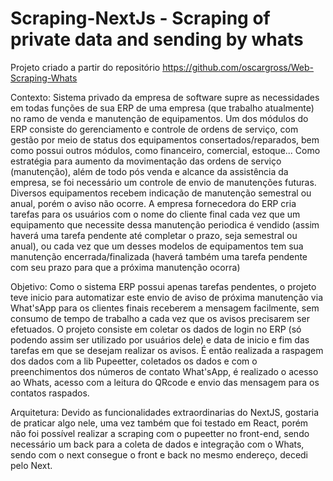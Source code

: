 # Scraping-NextJs - Scraping of private data and sending by whats
Projeto criado a partir do repositório https://github.com/oscargross/Web-Scraping-Whats

Contexto:
	Sistema privado da empresa de software supre as necessidades em todas funções de sua ERP de uma empresa (que trabalho atualmente) no ramo de venda e manutenção de equipamentos. Um dos módulos do ERP consiste do gerenciamento e controle de ordens de serviço, com gestão por meio de status dos equipamentos consertados/reparados, bem como possui outros módulos, como financeiro, comercial, estoque...
	Como estratégia para aumento da movimentação das ordens de serviço (manutenção), além de todo pós venda e alcance da assistência da empresa, se foi necessário um controle de envio de manutenções futuras. Diversos equipamentos recebem indicação de manutenção semestral ou anual, porém o aviso não ocorre. A empresa fornecedora do ERP cria tarefas para os usuários com o nome do cliente final cada vez que um equipamento que necessite dessa manutenção periodica é vendido (assim haverá uma tarefa pendente até completar o prazo, seja semestral ou anual), ou cada vez que um desses modelos de equipamentos tem sua manutenção encerrada/finalizada (haverá também uma tarefa pendente com seu prazo para que a próxima manutenção ocorra)
	
  Objetivo:
	Como o sistema ERP possui apenas tarefas pendentes, o projeto teve inicio para automatizar este envio de aviso de próxima manutenção via What'sApp para os clientes finais receberem a mensagem facilmente, sem consumo de tempo de trabalho a cada vez que os avisos precisarem ser efetuados.
	O projeto consiste em coletar os dados de login no ERP (só podendo assim ser utilizado por usuários dele) e data de inicio e fim das tarefas em que se desejam realizar os avisos. É então realizada a raspagem dos dados com a lib Pupeetter, coletados os dados e com o preenchimentos dos números de contato What'sApp, é realizado o acesso ao Whats, acesso com a leitura do QRcode e envio das mensagem para os contatos raspados.
  
  Arquitetura: Devido as funcionalidades extraordinarias do NextJS, gostaria de praticar algo nele, uma vez também que foi testado em React, porém não foi possível realizar a scraping com o pupeetter no front-end, sendo necessário um back para a coleta de dados e integração com o Whats, sendo com o next consegue o front e back no mesmo endereço, decedi pelo Next.
